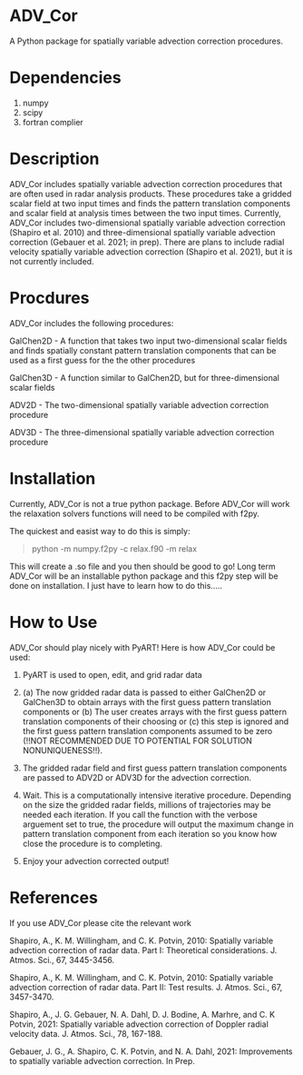 # ADV_Cor
A Python package for spatially variable advection correction procedures.


# Dependencies 

1. numpy
2. scipy
3. fortran complier

# Description 

ADV_Cor includes spatially variable advection correction procedures that are often used in radar analysis products. These procedures take a gridded scalar field at two input times and finds the pattern translation components and scalar field at analysis times between the two input times. Currently, ADV_Cor includes two-dimensional spatially variable advection correction (Shapiro et al. 2010) and three-dimensional spatially variable advection correction (Gebauer et al. 2021; in prep). There are plans to include radial velocity spatially variable advection correction (Shapiro et al. 2021), but it is not currently included.

# Procdures

ADV_Cor includes the following procedures:

GalChen2D - A function that takes two input two-dimensional scalar fields and finds spatially constant pattern translation components that can be used as a first guess for the the other procedures

GalChen3D - A function similar to GalChen2D, but for three-dimensional scalar fields

ADV2D - The two-dimensional spatially variable advection correction procedure

ADV3D - The three-dimensional spatially variable advection correction procedure


# Installation

Currently, ADV_Cor is not a true python package. Before ADV_Cor will work the relaxation solvers functions will need to be compiled with f2py.

The quickest and easist way to do this is simply:

> python -m numpy.f2py -c relax.f90 -m relax

This will create a .so file and you then should be good to go!
Long term ADV_Cor will be an installable python package and this f2py step will be done on installation. I just have to learn how to do this.....


# How to Use

ADV_Cor should play nicely with PyART! Here is how ADV_Cor could be used:

1. PyART is used to open, edit, and grid radar data

2. (a) The now gridded radar data is passed to either GalChen2D or GalChen3D to obtain arrays with the first guess pattern translation components or (b) The user creates arrays with the first guess pattern translation components of their choosing or (c) this step is ignored and the first guess pattern translation components assumed to be zero (!!NOT RECOMMENDED DUE TO POTENTIAL FOR SOLUTION NONUNIQUENESS!!).

3. The gridded radar field and first guess pattern translation components are passed to ADV2D or ADV3D for the advection correction.

4. Wait. This is a computationally intensive iterative procedure. Depending on the size the gridded radar fields, millions of trajectories may be needed each iteration. If you call the function with the verbose arguement set to true, the procedure will output the maximum change in pattern translation component from each iteration so you know how close the procedure is to completing.

5. Enjoy your advection corrected output!

# References

If you use ADV_Cor please cite the relevant work

Shapiro, A., K. M. Willingham, and C. K. Potvin, 2010: Spatially variable advection correction of radar data. Part I: Theoretical considerations. J. Atmos. Sci.,   67, 3445-3456.

Shapiro, A., K. M. Willingham, and C. K. Potvin, 2010: Spatially variable advection correction of radar data. Part II: Test results. J. Atmos. Sci., 67, 3457-3470.

Shapiro, A., J. G. Gebauer, N. A. Dahl, D. J. Bodine, A. Marhre, and C. K Potvin, 2021: Spatially variable advection correction of Doppler radial velocity data. J. Atmos. Sci., 78, 167-188.

Gebauer, J. G., A. Shapiro, C. K. Potvin, and N. A. Dahl, 2021: Improvements to spatially variable advection correction. In Prep.
